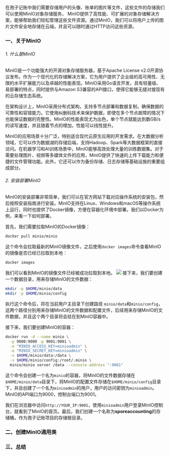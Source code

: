 在孢子记账中我们需要存储用户的头像、账单的图片等文件，这些文件的存储我们可以使用MinIO对象存储服务，
MinIO提供了高性能、可扩展的对象存储解决方案，能够帮助我们轻松管理这些文件资源。通过MinIO，我们可以将用户上传的图片文件安全地存储在云端，并且可以随时通过HTTP访问这些资源。

### 一、关于MinIO
###### 1. 什么是MinIO
MinIO是一个功能强大的开源对象存储服务器，基于Apache License v2.0开源协议发布。作为一个现代化的存储解决方案，它为用户提供了企业级的高可用性、无限的水平扩展能力以及卓越的性能表现。MinIO采用Go语言开发，具有轻量级、易部署的特点，同时提供与Amazon S3兼容的API接口，使得它能够无缝对接现有的云存储生态系统。

在架构设计上，MinIO采用分布式架构，支持多节点部署和数据复制，确保数据的可靠性和容错能力。它使用纠删码技术来保护数据，即使在多个节点故障的情况下也能保证数据的完整性。MinIO的性能表现尤为出色，单个节点就能达到数GB/s的读写速度，并且随着节点的增加，性能可以线性提升。

MinIO的应用场景十分广泛，特别适合现代云原生应用的开发需求。在大数据分析领域，它可以作为数据湖的存储后端，支持Hadoop、Spark等大数据框架的直接访问。在机器学习和AI训练场景中，MinIO能够高效处理大量的训练数据集。对于需要处理图片、视频等多媒体文件的应用，MinIO提供了快速的上传下载能力和便捷的文件管理功能。此外，它还可以作为备份存储、日志存储等基础设施的重要组成部分。

###### 2. 安装部署MinIO
MinIO的安装部署非常简单，我们可以在官方网站下载对应操作系统的安装包，然后按照安装指南进行安装。MinIO支持在Linux、Windows和macOS等操作系统上运行，同时也提供了Docker镜像，方便在容器化环境中部署。我们以Docker为例，来看一下如何部署。

首先，我们需要拉取MinIO的Docker镜像：
```bash
docker pull minio/minio
```
这个命令会拉取最新的MinIO镜像文件，之后使用`docker images`命令查看MinIO的镜像是否已经已拉取到本地：
```bash
docker images
```
我们可以看到MinIO的镜像文件已经被成功拉取到本地。
![](https://i-blog.csdnimg.cn/direct/bd5f2b1ce11b4eba98044e5c39205fdc.png)
接下来，我们要创建一个数据目录，用来存储MinIO的文件数据：
```bash
mkdir -p $HOME/minio/data
mkdir -p $HOME/minio/config
```
执行这个命令后，将在当前用户主目录下创建路径 `minio/data`和`minio/config`，这两个路径分别用来存储MinIO的文件数据和配置文件，后续用来存储MinIO的文件数据，并且这个两个目录将会挂在到MinIO容器中。

接下来，我们要创建MinIO的容器：
```bash
docker run -d --name minio \
  -p 9000:9000 -p 9001:9001 \
  -e "MINIO_ACCESS_KEY=minioadmin" \
  -e "MINIO_SECRET_KEY=minioadmin" \
  -v $HOME/minio/data:/data \
  -v $HOME/minio/config:/root/.minio \
  minio/minio server /data --console-address ":9001"
```
这个命令会创建一个名为`minio`的容器，将MinIO的文件数据存储在`$HOME/minio/data`目录下，将MinIO的配置文件存储在`$HOME/minio/config`目录下，并且创建了一个名为`minioadmin`的用户，用户的访问密钥为`minioadmin`。MinIO的API端口为9000，控制台端口为9001。

我们在浏览器中访问`http://YOUR_IP:9001`，使用`minioadmin`用户登录MinIO控制台，就看到了MinIO的首页。最后，我们创建一个名称为**sporeaccounting**的存储桶，作为孢子记账项目的存储根目录。

### 二、创建MinIO通用类

### 三、总结
